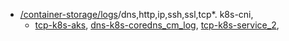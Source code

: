 - [/container-storage/logs](/container-storage/logs)/dns,http,ip,ssh,ssl,tcp*. k8s-cni,
  - [tcp-k8s-aks](/container-storage/logs/tcp-k8s-aks.md), [dns-k8s-coredns_cm_log](/container-storage/logs/dns-k8s-coredns_cm_log.md), [tcp-k8s-service_2](/container-storage/logs/tcp-k8s-service_2.md),



